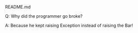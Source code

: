 README.md

Q: Why did the programmer go broke?

A: Because he kept raising Exception instead of raising the Bar!
